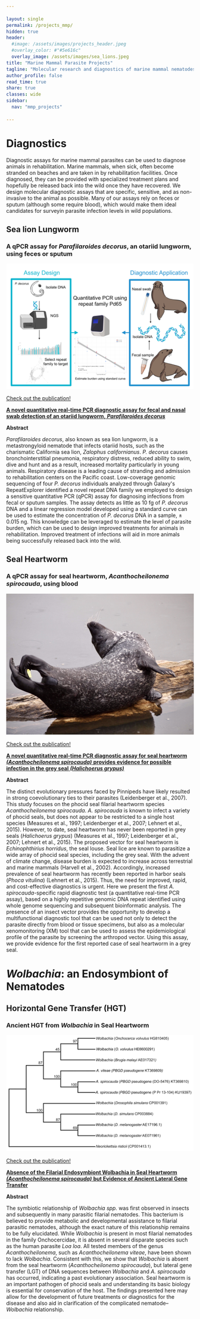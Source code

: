 ```yaml
---

layout: single
permalink: /projects_mmp/
hidden: true
header:
  #image: /assets/images/projects_header.jpeg
  #overlay_color: #"#5e616c"
  overlay_image: /assets/images/sea_lions.jpeg
title: "Marine Mammal Parasite Projects"
tagline: "Molecular research and diagnostics of marine mammal nematodes"   
author_profile: false
read_time: true
share: true
classes: wide
sidebar:
  nav: "mmp_projects"

---
```


# Diagnostics

Diagnostic assays for marine mammal parasites can be used to diagnose animals in rehabilitation. Marine mammals, when sick, often become stranded on beaches and are taken in by rehabilitation facilities. Once diagnosed, they can be provided with specialized treatment plans and hopefully be released back into the wild once they have recovered. We design molecular diagnostic assays that are specific, sensitive, and as non-invasive to the animal as possible. Many of our assays rely on feces or sputum (although some require blood), which would make them ideal candidates for surveyin parasite infection levels in wild populations.

## Sea lion Lungworm

### A qPCR assay for *Parafilaroides decorus*, an otariid lungworm, using feces or sputum

![P. decorus qPCR Pipeline](/assets/images/Pd_abstract.jpeg)

[Check out the publication!](https://doi.org/10.1016/j.ijppaw.2020.04.012)

[**A novel quantitative real-time PCR diagnostic assay for fecal and nasal swab detection of an otariid lungworm,** ***Parafilaroides decorus***](https://doi.org/10.1016/j.ijppaw.2020.04.012)

**Abstract**

*Parafilaroides decorus*, also known as sea lion lungworm, is a metastrongyloid nematode that infects otariid hosts, such as the charismatic California sea lion, *Zalophus californianus*. *P. decorus* causes bronchointerstitial pneumonia, respiratory distress, reduced ability to swim, dive and hunt and as a result, increased mortality particularly in young animals. Respiratory disease is a leading cause of stranding and admission to rehabilitation centers on the Pacific coast. Low-coverage genomic sequencing of four *P. decorus* individuals analyzed through Galaxy's RepeatExplorer identified a novel repeat DNA family we employed to design a sensitive quantitative PCR (qPCR) assay for diagnosing infections from fecal or sputum samples. The assay detects as little as 10 fg of *P. decorus* DNA and a linear regression model developed using a standard curve can be used to estimate the concentration of *P. decorus* DNA in a sample, ± 0.015 ng. This knowledge can be leveraged to estimate the level of parasite burden, which can be used to design improved treatments for animals in rehabilitation. Improved treatment of infections will aid in more animals being successfully released back into the wild.

## Seal Heartworm

### A qPCR assay for seal heartworm, *Acanthocheilonema spirocauda*, using blood

![Harbor seal](/assets/images/seal2.jpeg)

[Check out the publication!](https://doi.org/10.1016/j.ijppaw.2018.04.001)

[**A novel quantitative real-time PCR diagnostic assay for seal heartworm** ***(Acanthocheilonema spirocauda)*** **provides evidence for possible infection in the grey seal** ***(Halichoerus grypus)***](https://doi.org/10.1016/j.ijppaw.2018.04.001)

**Abstract**

The distinct evolutionary pressures faced by Pinnipeds have likely resulted in strong coevolutionary ties to their parasites (Leidenberger et al., 2007). This study focuses on the phocid seal filarial heartworm species *Acanthocheilonema spirocauda*. *A. spirocauda* is known to infect a variety of phocid seals, but does not appear to be restricted to a single host species (Measures et al., 1997; Leidenberger et al., 2007; Lehnert et al., 2015). However, to date, seal heartworm has never been reported in grey seals (*Halichoerus grypus*) (Measures et al., 1997; Leidenberger et al., 2007; Lehnert et al., 2015). The proposed vector for seal heartworm is *Echinophthirius horridus*, the seal louse. Seal lice are known to parasitize a wide array of phocid seal species, including the grey seal. With the advent of climate change, disease burden is expected to increase across terrestrial and marine mammals (Harvell et al., 2002). Accordingly, increased prevalence of seal heartworm has recently been reported in harbor seals (*Phoca vitulina*) (Lehnert et al., 2015). Thus, the need for improved, rapid, and cost-effective diagnostics is urgent. Here we present the first *A. spirocauda*-specific rapid diagnostic test (a quantitative real-time PCR assay), based on a highly repetitive genomic DNA repeat identified using whole genome sequencing and subsequent bioinformatic analysis. The presence of an insect vector provides the opportunity to develop a multifunctional diagnostic tool that can be used not only to detect the parasite directly from blood or tissue specimens, but also as a molecular xenomonitoring (XM) tool that can be used to assess the epidemiological profile of the parasite by screening the arthropod vector. Using this assay, we provide evidence for the first reported case of seal heartworm in a grey seal.

# *Wolbachia*: an Endosymbiont of Nematodes

## Horizontal Gene Transfer (HGT)

### Ancient HGT from *Wolbachia* in Seal Heartworm

![Phylogeny showing *PBDG* pseudogene of *A. spirocauda* nesting within *Wolbachia PBGD*](/assets/images/A.spir_PBGD.jpeg)

[Check out the publication!](https://doi.org/10.1645/15-872)

[**Absence of the Filarial Endosymbiont Wolbachia in Seal Heartworm** ***(Acanthocheilonema spirocauda)*** **but Evidence of Ancient Lateral Gene Transfer**](https://doi.org/10.1645/15-872)

**Abstract**

The symbiotic relationship of *Wolbachia spp.* was first observed in insects and subsequently in many parasitic filarial nematodes. This bacterium is believed to provide metabolic and developmental assistance to filarial parasitic nematodes, although the exact nature of this relationship remains to be fully elucidated. While *Wolbachia* is present in most filarial nematodes in the family Onchocercidae, it is absent in several disparate species such as the human parasite *Loa loa*. All tested members of the genus *Acanthocheilonema*, such as *Acanthocheilonema viteae*, have been shown to lack *Wolbachia*. Consistent with this, we show that *Wolbachia* is absent from the seal heartworm (*Acanthocheilonema spirocauda*), but lateral gene transfer (LGT) of DNA sequences between *Wolbachia* and *A. spirocauda* has occurred, indicating a past evolutionary association. Seal heartworm is an important pathogen of phocid seals and understanding its basic biology is essential for conservation of the host. The findings presented here may allow for the development of future treatments or diagnostics for the disease and also aid in clarification of the complicated nematode–*Wolbachia* relationship.
